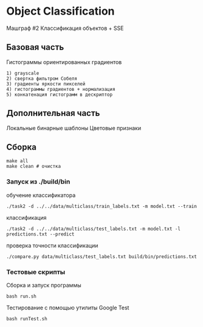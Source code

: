 # Object Classification
Машграф #2 Классификация объектов + SSE

## Базовая часть
Гистограммы ориентированных градиентов

    1) grayscale
    2) свертка фильтром Собеля
    3) градиенты яркости пикселей
    4) гистограммы градиентов + нормализация
    5) конкатенация гистограмм в дескриптор

## Дополнительная часть
Локальные бинарные шаблоны
Цветовые признаки

## Сборка

    make all
    make clean # очистка

### Запуск из ./build/bin
обучение классификатора

    ./task2 -d ../../data/multiclass/train_labels.txt -m model.txt --train

классификация

    ./task2 -d ../../data/multiclass/test_labels.txt -m model.txt -l predictions.txt --predict

проверка точности классификации

    ./compare.py data/multiclass/test_labels.txt build/bin/predictions.txt

### Тестовые скрипты 
Сборка и запуск программы
    
    bash run.sh

Тестирование с помощью утилиты Google Test

    bash runTest.sh